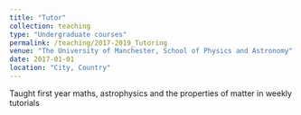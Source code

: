 ```yaml
---
title: "Tutor"
collection: teaching
type: "Undergraduate courses"
permalink: /teaching/2017-2019_Tutoring
venue: "The University of Manchester, School of Physics and Astronomy"
date: 2017-01-01
location: "City, Country"
---
```


Taught first year maths, astrophysics and the properties of matter in weekly tutorials

